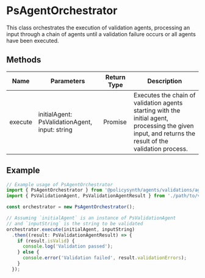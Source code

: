 # PsAgentOrchestrator

This class orchestrates the execution of validation agents, processing an input through a chain of agents until a validation failure occurs or all agents have been executed.

## Methods

| Name    | Parameters                                      | Return Type                  | Description |
|---------|-------------------------------------------------|------------------------------|-------------|
| execute | initialAgent: PsValidationAgent, input: string | Promise<PsValidationAgentResult> | Executes the chain of validation agents starting with the initial agent, processing the given input, and returns the result of the validation process. |

## Example

```typescript
// Example usage of PsAgentOrchestrator
import { PsAgentOrchestrator } from '@policysynth/agents/validations/agentOrchestrator.js';
import { PsValidationAgent, PsValidationAgentResult } from './path/to/validationAgentTypes';

const orchestrator = new PsAgentOrchestrator();

// Assuming `initialAgent` is an instance of PsValidationAgent
// and `inputString` is the string to be validated
orchestrator.execute(initialAgent, inputString)
  .then((result: PsValidationAgentResult) => {
    if (result.isValid) {
      console.log('Validation passed');
    } else {
      console.error('Validation failed', result.validationErrors);
    }
  });
```